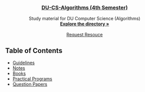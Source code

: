 <p align="center">
    <h3 align="center">  <a href="https://github.com/JasbirCodeSpace/du-CS-4th-Sem-Algorithms">DU-CS-Algorithms (4th Semester) </a></h3>

  <p align="center">
    Study material for DU Computer Science (Algorithms)
    <br />
    <a href="https://github.com/JasbirCodeSpace/du-CS-4th-Sem-Algorithms"><strong>Explore the directory »</strong></a>
    <br />
    <br />
    <a href="https://github.com/JasbirCodeSpace/du-CS-4th-Sem-Algorithms/issues">Request Resouce</a>
  </p>
</p>

<!-- TABLE OF CONTENTS -->

## Table of Contents

- [Guidelines](https://github.com/JasbirCodeSpace/du-CS-4th-Sem-Algorithms/blob/master/Algo%20Guidelines.docx?raw=true)
- [Notes](https://github.com/JasbirCodeSpace/du-CS-4th-Sem-Algorithms/tree/master/notes)
- [Books](https://github.com/JasbirCodeSpace/du-CS-4th-Sem-Algorithms/tree/master/pdfs)
- [Practical Programs](https://github.com/JasbirCodeSpace/du-CS-4th-Sem-Algorithms/tree/master/Practicals%20CPP%20files)
- [Question Papers](https://github.com/JasbirCodeSpace/du-CS-4th-Sem-Algorithms/tree/master/queston%20papers)

